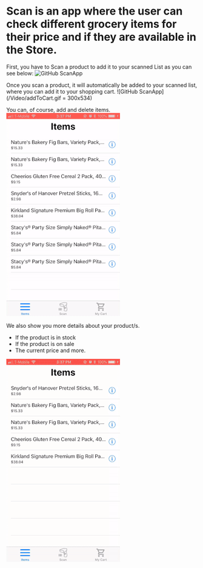 # Scan is an app where the user can check different grocery items for their price and if they are available in the Store.
First, you have to Scan a product to add it to your scanned List as you can see below:
![GitHub ScanApp](/Video/scanItem.gif)

Once you scan a product, it will automatically be added to your scanned list, where you can add it to your shopping cart.
![GitHub ScanApp](/Video/addToCart.gif = 300x534)

You can, of course, add and delete items. 
![GitHub ScanApp](/Video/deleteItem.gif)

We also show you more details about your product/s. 
- If the product is in stock
- If the product is on sale 
- The current price
and more.

![GitHub ScanApp](/Video/infoAboutItem.gif)
